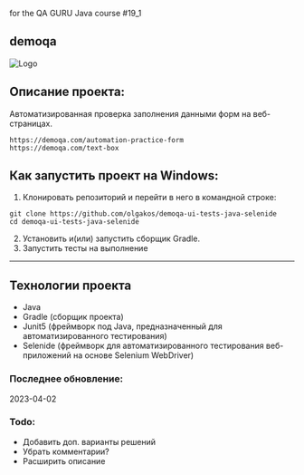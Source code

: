 for the QA GURU Java course #19_1
## demoqa
![Logo](https://demoqa.com/images/Toolsqa.jpg)

## Описание проекта:
Автоматизированная проверка заполнения данными форм на веб-страницах.
```
https://demoqa.com/automation-practice-form
https://demoqa.com/text-box
```
## Как запустить проект на Windows:
1. Клонировать репозиторий и перейти в него в командной строке:
```
git clone https://github.com/olgakos/demoqa-ui-tests-java-selenide
cd demoqa-ui-tests-java-selenide
```
2. Установить и(или) запустить сборщик Gradle.
3. Запустить тесты на выполнение
---
## Технологии проекта
- Java
- Gradle (сборщик проекта)
- Junit5 (фреймворк под Java, предназначенный для автоматизированного тестирования)
- Selenide (фреймворк для автоматизированного тестирования веб-приложений на основе Selenium WebDriver)

### Последнее обновление:
2023-04-02 

### Todo:
* Добавить доп. варианты решений
* Убрать комментарии?
* Расширить описание